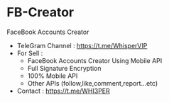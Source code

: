 # FB-Creator
FaceBook Accounts Creator
- TeleGram Channel : https://t.me/WhisperVIP
- For Sell :
  - FaceBook Accounts Creator Using Mobile API
  - Full Signature Encryption
  - 100% Mobile API
  - Other APIs (follow,like,comment,report...etc)
- Contact : https://t.me/WHI3PER
